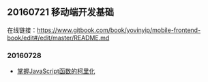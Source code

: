 ## 20160721 移动端开发基础
在线链接：https://www.gitbook.com/book/yovinyip/mobile-frontend-book/edit#/edit/master/README.md
### 20160728 
+ [掌握JavaScript函数的柯里化](articles/master-javascript-currying.md)